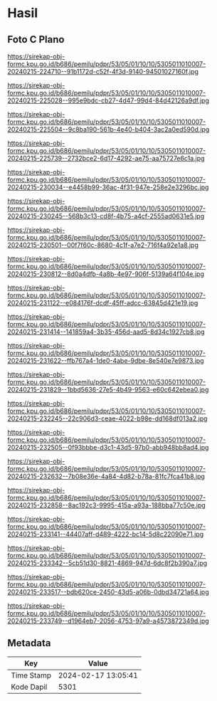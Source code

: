 # Hasil

## Foto C Plano

https://sirekap-obj-formc.kpu.go.id/b686/pemilu/pdpr/53/05/01/10/10/5305011010007-20240215-224710--91b1172d-c52f-4f3d-9140-94501027160f.jpg

https://sirekap-obj-formc.kpu.go.id/b686/pemilu/pdpr/53/05/01/10/10/5305011010007-20240215-225028--995e9bdc-cb27-4d47-99d4-84d42126a9df.jpg

https://sirekap-obj-formc.kpu.go.id/b686/pemilu/pdpr/53/05/01/10/10/5305011010007-20240215-225504--9c8ba190-561b-4e40-b404-3ac2a0ed590d.jpg

https://sirekap-obj-formc.kpu.go.id/b686/pemilu/pdpr/53/05/01/10/10/5305011010007-20240215-225739--2732bce2-6d17-4292-ae75-aa75727e6c1a.jpg

https://sirekap-obj-formc.kpu.go.id/b686/pemilu/pdpr/53/05/01/10/10/5305011010007-20240215-230034--e4458b99-36ac-4f31-947e-258e2e3296bc.jpg

https://sirekap-obj-formc.kpu.go.id/b686/pemilu/pdpr/53/05/01/10/10/5305011010007-20240215-230245--568b3c13-cd8f-4b75-a4cf-2555ad0631e5.jpg

https://sirekap-obj-formc.kpu.go.id/b686/pemilu/pdpr/53/05/01/10/10/5305011010007-20240215-230501--00f7f60c-8680-4c1f-a7e2-716f4a92e1a8.jpg

https://sirekap-obj-formc.kpu.go.id/b686/pemilu/pdpr/53/05/01/10/10/5305011010007-20240215-230812--8d0a4dfb-4a8b-4e97-906f-5139a64f104e.jpg

https://sirekap-obj-formc.kpu.go.id/b686/pemilu/pdpr/53/05/01/10/10/5305011010007-20240215-231122--e084176f-dcdf-45ff-adcc-63845d421e19.jpg

https://sirekap-obj-formc.kpu.go.id/b686/pemilu/pdpr/53/05/01/10/10/5305011010007-20240215-231414--141859a4-3b35-456d-aad5-8d34c1927cb8.jpg

https://sirekap-obj-formc.kpu.go.id/b686/pemilu/pdpr/53/05/01/10/10/5305011010007-20240215-231622--ffb767a4-1de0-4abe-9dbe-8e540e7e9873.jpg

https://sirekap-obj-formc.kpu.go.id/b686/pemilu/pdpr/53/05/01/10/10/5305011010007-20240215-231829--1bbd5636-27e5-4b49-9563-e60c642ebea0.jpg

https://sirekap-obj-formc.kpu.go.id/b686/pemilu/pdpr/53/05/01/10/10/5305011010007-20240215-232245--22c906d3-ceae-4022-b98e-dd168df013a2.jpg

https://sirekap-obj-formc.kpu.go.id/b686/pemilu/pdpr/53/05/01/10/10/5305011010007-20240215-232505--0f93bbbe-d3c1-43d5-97b0-abb948bb8ad4.jpg

https://sirekap-obj-formc.kpu.go.id/b686/pemilu/pdpr/53/05/01/10/10/5305011010007-20240215-232632--7b08e36e-4a84-4d82-b78a-81fc7fca41b8.jpg

https://sirekap-obj-formc.kpu.go.id/b686/pemilu/pdpr/53/05/01/10/10/5305011010007-20240215-232858--8ac192c3-9995-415a-a93a-188bba77c50e.jpg

https://sirekap-obj-formc.kpu.go.id/b686/pemilu/pdpr/53/05/01/10/10/5305011010007-20240215-233141--44407aff-d489-4222-bc14-5d8c22090e71.jpg

https://sirekap-obj-formc.kpu.go.id/b686/pemilu/pdpr/53/05/01/10/10/5305011010007-20240215-233342--5cb51d30-8821-4869-947d-6dc8f2b390a7.jpg

https://sirekap-obj-formc.kpu.go.id/b686/pemilu/pdpr/53/05/01/10/10/5305011010007-20240215-233517--bdb620ce-2450-43d5-a06b-0dbd34721a64.jpg

https://sirekap-obj-formc.kpu.go.id/b686/pemilu/pdpr/53/05/01/10/10/5305011010007-20240215-233749--d1964eb7-2056-4753-97a9-a4573872349d.jpg


## Metadata

| Key        | Value               |
| ---------- | ------------------- |
| Time Stamp | 2024-02-17 13:05:41 |
| Kode Dapil | 5301                |



